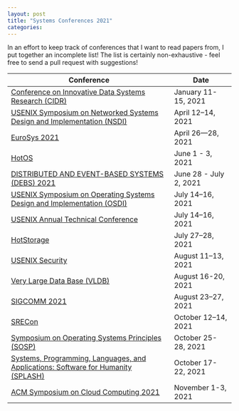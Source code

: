 ```yaml
---
layout: post
title: "Systems Conferences 2021"
categories:
---
```


In an effort to keep track of conferences that I want to read papers from, I put together an incomplete list! The list is certainly non-exhaustive - feel free to send a pull request with suggestions!

|Conference|Date|
|---|---|
|[Conference on Innovative Data Systems Research (CIDR)](http://cidrdb.org/cidr2021/index.html)|January 11-15, 2021|
|[USENIX Symposium on Networked Systems Design and Implementation (NSDI)](https://www.usenix.org/conference/nsdi21)|April 12–14, 2021|
|[EuroSys 2021](https://2021.eurosys.org/)|April 26—28, 2021|
|[HotOS](https://sigops.org/s/conferences/hotos/2021/)|June 1 - 3, 2021|
|[DISTRIBUTED AND EVENT-BASED SYSTEMS (DEBS) 2021](https://2021.debs.org/full-program/)|June 28 - July 2, 2021|
|[USENIX Symposium on Operating Systems Design and Implementation (OSDI)](https://www.usenix.org/conference/osdi21)|July 14–16, 2021|
|[USENIX Annual Technical Conference](https://www.usenix.org/conference/atc21)|July 14–16, 2021|
|[HotStorage](https://www.hotstorage.org/2021/)|July 27–28, 2021|
|[USENIX Security](https://www.usenix.org/conference/usenixsecurity21)|August 11–13, 2021|
|[Very Large Data Base (VLDB)](https://vldb.org/2021/)|August 16-20, 2021|
|[SIGCOMM 2021](https://conferences.sigcomm.org/sigcomm/2021/)|August 23–27, 2021|
|[SRECon](https://www.usenix.org/conference/srecon21)|October 12–14, 2021|
|[Symposium on Operating Systems Principles (SOSP)](https://sosp2021.mpi-sws.org/)|October 25-28, 2021|
|[Systems, Programming, Languages, and Applications: Software for Humanity (SPLASH)](https://2021.splashcon.org/)|October 17-22, 2021|
|[ACM Symposium on Cloud Computing 2021](https://acmsocc.org/2021/)|November 1-3, 2021|
